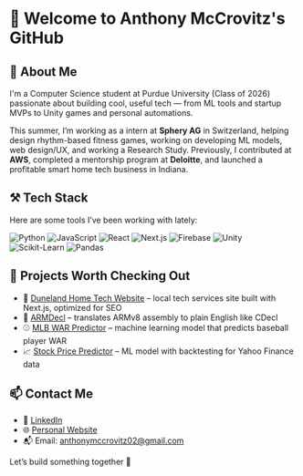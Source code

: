 # 👋 Welcome to Anthony McCrovitz's GitHub

## 🧠 About Me
I'm a Computer Science student at Purdue University (Class of 2026) passionate about building cool, useful tech — from ML tools and startup MVPs to Unity games and personal automations.

This summer, I’m working as a intern at **Sphery AG** in Switzerland, helping design rhythm-based fitness games, working on developing ML models, web design/UX, and working a Research Study. Previously, I contributed at **AWS**, completed a mentorship program at **Deloitte**, and launched a profitable smart home tech business in Indiana.

## ⚒️ Tech Stack
Here are some tools I’ve been working with lately:

![Python](https://img.shields.io/badge/-Python-black?style=flat-square&logo=Python) 
![JavaScript](https://img.shields.io/badge/-JavaScript-black?style=flat-square&logo=javascript)
![React](https://img.shields.io/badge/-React-black?style=flat-square&logo=react)
![Next.js](https://img.shields.io/badge/-Next.js-black?style=flat-square&logo=next.js)
![Firebase](https://img.shields.io/badge/-Firebase-black?style=flat-square&logo=firebase)
![Unity](https://img.shields.io/badge/-Unity-black?style=flat-square&logo=unity)
![Scikit-Learn](https://img.shields.io/badge/-Scikit--Learn-black?style=flat-square&logo=scikit-learn)
![Pandas](https://img.shields.io/badge/-Pandas-black?style=flat-square&logo=pandas)

## 🧪 Projects Worth Checking Out
- 🔧 [Duneland Home Tech Website](https://www.dunelandhometech.com) – local tech services site built with Next.js, optimized for SEO
- 🧠 [ARMDecl](https://github.com/anthonymccrovitz/arm-decl) – translates ARMv8 assembly to plain English like CDecl
- ⚾ [MLB WAR Predictor](https://github.com/anthonymccrovitz/mlb_war_prediction) – machine learning model that predicts baseball player WAR
- 📈 [Stock Price Predictor](https://github.com/anthonymccrovitz/Stock-Price-Prediction) – ML model with backtesting for Yahoo Finance data

## 📫 Contact Me
- 💼 [LinkedIn](https://www.linkedin.com/in/amccrovitz20)  
- 🌐 [Personal Website](https://www.anthonymccrovitz.com)  
- 📬 Email: anthonymccrovitz02@gmail.com

Let’s build something together 🚀
